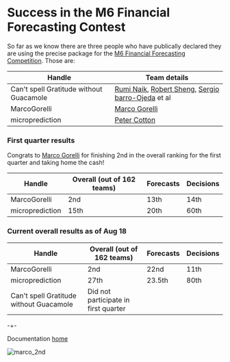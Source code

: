 
# Success in the M6 Financial Forecasting Contest

So far as we know there are three people who have publically declared they are using the precise package for the [M6 Financial Forecasting Competition](https://m6competition.com/). Those
are: 

| Handle                                  | Team details                                                |  
|-----------------------------------------|-------------------------------------------------------------|
| Can't spell Gratitude without Guacamole | [Rumi Naik](https://www.linkedin.com/in/armaghannaik/), [Robert Sheng](https://www.linkedin.com/in/robert-sheng/), [Sergio barro-Ojeda](https://www.linkedin.com/in/sergio-barro-ojeda-05b858165/) et al|
| MarcoGorelli                            | [Marco Gorelli](https://www.linkedin.com/in/marcogorelli/)  |
| microprediction                         | [Peter Cotton](https://www.linkedin.com/in/petercotton/)    | 

### First quarter results

Congrats to [Marco Gorelli](https://www.linkedin.com/in/marcogorelli/) for finishing 2nd in the overall ranking for the first quarter and taking home the cash! 

| Handle                                  | Overall (out of 162 teams)                                  |   Forecasts  |  Decisions |
|-----------------------------------------|-------------------------------------------------------------|--------------|------------|
| MarcoGorelli                            | 2nd                                                         |    13th      |  14th      |
| microprediction                         | 15th                                                        |    20th      |  60th      |



### Current overall results as of Aug 18


| Handle                                  | Overall (out of 162 teams)                                  |   Forecasts  |  Decisions |
|-----------------------------------------|-------------------------------------------------------------|--------------|------------|
| MarcoGorelli                            | 2nd                                                         |    22nd      |  11th      |
| microprediction                         | 27th                                                        |    23.5th    |  80th      |
| Can't spell Gratitude without Guacamole | Did not participate in first quarter                        |              |            |




-+-

Documentation [home](https://microprediction.github.io/precise)


![marco_2nd](https://github.com/microprediction/precise/blob/main/docs/assets/images/marco_2nd.png)






